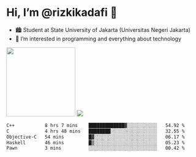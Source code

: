 # Hi, I’m @rizkikadafi 👋
- 🏙 Student at State University of Jakarta (Universitas Negeri Jakarta)
- 👀 I’m interested in programming and everything about technology
<img height="180em" src="https://github-readme-stats.vercel.app/api?username=rizkikadafi&show_icons=true&hide_border=true&&count_private=true&include_all_commits=true" />
<img src="https://github-readme-stats.vercel.app/api/top-langs/?username=rizkikadafi&show_icons=true&hide_border=true&&count_private=true&include_all_commits=true" />

<!--START_SECTION:waka-->

```txt
C++           8 hrs 7 mins    █████████████▓░░░░░░░░░░░   54.92 %
C             4 hrs 48 mins   ████████░░░░░░░░░░░░░░░░░   32.55 %
Objective-C   54 mins         █▓░░░░░░░░░░░░░░░░░░░░░░░   06.17 %
Haskell       46 mins         █▒░░░░░░░░░░░░░░░░░░░░░░░   05.23 %
Pawn          3 mins          ░░░░░░░░░░░░░░░░░░░░░░░░░   00.42 %
```

<!--END_SECTION:waka-->

<!---
rizkikadafi/rizkikadafi is a ✨ special ✨ repository because its `README.md` (this file) appears on your GitHub profile.
You can click the Preview link to take a look at your changes.
--->
